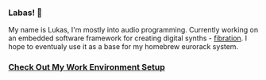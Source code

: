 ### Labas! 👋

My name is Lukas, I'm mostly into audio programming. Currently working on an embedded software framework for creating digital synths - [fibration](https://github.com/lukasnee/fibration). I hope to eventualy use it as a base for my homebrew eurorack system.

### [Check Out My Work Environment Setup](https://github.com/lukasnee/lukasnee/blob/main/setup.md)
